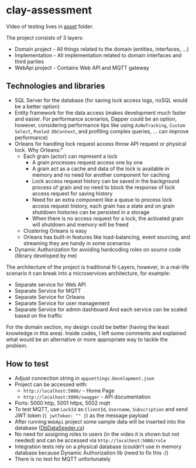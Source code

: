 # clay-assessment

Video of testing lives in [asset](https://github.com/mo-esmp/clay-assessment/tree/main/assets) folder.

The project consists of 3 layers:
- Domain project - All things related to the domain (entities, interfaces, ...)
- Implementation - All implementation related to domain interfaces and third parties
- WebApi project - Contains Web API and MQTT gateway

## Technologies and libraries
- SQL Server for the database (for saving lock access logs, noSQL would be a better option) 
- Entity framework for the data access (makes development much faster and easier. For performance scenarios, Dapper could be an option, however, considering performance tips like using `AsNoTracking`, `Custom Select`, `Pooled DbContext`, and profiling complex queries, ... can improve performance)
- Orleans for handling lock request access throw API request or physical lock. Why Orleans:"
  - Each grain (actor) can represent a lock 
    - A grain processes request access one by one
    - A grain act as a cache and data of the lock is available in memory and no need for another component for caching
    - Lock access request history can be saved in the background process of grain and no need to block the response of lock access request for saving history
    - Need for an extra component like a queue to process lock access request history, each grain has a state and on grain shutdown histories can be persisted in a storage
    - When there is no access request for a lock, the activated grain will shutdown and memory will be freed
  - Clustering Orleans is easy
  - Orleans has built-in features like load-balancing, event sourcing, and streaming they are handy in some scenarios
- Dynamic Authorization for avoiding hardcoding roles on source code (library developed by me)

The architecture of the project is traditional N-Layers, however, in a real-life scenario it can break into a microservices architecture, for example:
- Separate service for Web API
- Separate Service for MQTT
- Separate Service for Orleans
- Separate Service for user management
- Separate Service for admin dashboard
And each service can be scaled based on the traffic

For the domain section, my design could be better (having the least knowledge in this area). Inside codes, I left some comments and explained what would be an alternative or more appropriate way to tackle the problem.

## How to test
- Adjust connection string in `appsettings.Development.json`
- Project can be accessed with:
  - `http://localhost:5000/` - Home Page
  - `http://localhost:5000/swagger` - API documentation
- Ports: 5000 http, 5001 https, 5002 mqtt
- To test MQTT, use `LockId` as `ClientId`, `Username`, `Subscription` and send JWT token (`{ jwtToken: "" }`) as the message payload
- After running `WebApi` project some sample data will be inserted into the database ([DbDataSeeder.cs](https://github.com/mo-esmp/clay-assessment/blob/main/src/SmartLock.Implementation/Data/DbDataSeeder.cs))
- No need for assigning roles to users (in the video it is shown but not needed) and can be accessed via `http://localhost:5000/role`
- Integration tests rely on a physical database (couldn't use in memory database because Dynamic Authorization lib (need to fix this :/)
- There is no test for MQTT unfortunately
